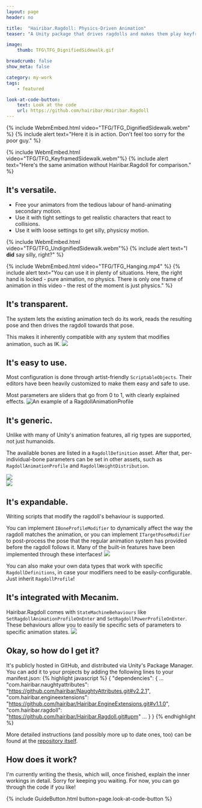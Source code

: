 ```yaml
---
layout: page
header: no

title:  "Hairibar.Ragdoll: Physics-Driven Animation"
teaser: "A Unity package that drives ragdolls and makes them play keyframed animations while keeping physics behaviour. Also, my thesis."

image:
    thumb: TFG\TFG_DignifiedSidewalk.gif

breadcrumb: false
show_meta: false

category: my-work
tags:
    - featured

look-at-code-button:
    text: Look at the code
    url: https://github.com/hairibar/Hairibar.Ragdoll
---
```


{% include WebmEmbed.html video="TFG/TFG_DignifiedSidewalk.webm" %}
{% include alert text="Here it is in action. Don't feel too sorry for the poor guy." %}

{% include WebmEmbed.html video="TFG/TFG_KeyframedSidewalk.webm"%}
{% include alert text="Here's the same animation without Hairibar.Ragdoll for comparison." %}


## It's versatile.
- Free your animators from the tedious labour of hand-animating secondary motion.
- Use it with tight settings to get realistic characters that react to collisions.
- Use it with loose settings to get silly, physicsy motion.

{% include WebmEmbed.html video="TFG/TFG_UndignifiedSidewalk.webm"%}
{% include alert text="I <strong>did</strong> say silly, right?" %}

{% include WebmEmbed.html video="TFG/TFG_Hanging.mp4" %}
{% include alert text="You can use it in plenty of situations. Here, the right hand is locked - pure animation, no physics. There is only one frame of animation in this video - the rest of the moment is just physics." %}

## It's transparent.
The system lets the existing animation tech do its work, reads the resulting pose and then drives the ragdoll towards that pose. 

This makes it inherently compatible with any system that modifies animation, such as IK. 
![]({{site.urlimg}}/TFG/TFG_Inspector_Transparent.png)

## It's easy to use.
Most configuration is done through artist-friendly `ScriptableObjects`. Their editors have been heavily customized to make them easy and safe to use.

Most parameters are sliders that go from 0 to 1, with clearly explained effects.
![An example of a RagdollAnimationProfile]({{site.urlimg}}/TFG/TFG_Inspector_DignifiedRaganim.png)

## It's generic.
Unlike with many of Unity's animation features, all rig types are supported, not just humanoids. 

The available bones are listed in a `RagdollDefinition` asset. After that, per-individual-bone parameters can be set in other assets, such as `RagdollAnimationProfile` and `RagdollWeightDistribution`.
<div class="row">
  <div class="small-12 large-6 column t10">
    <img src="{{site.urlimg}}/TFG/TFG_Inspector_ChickenRagdef.png"/>
  </div>
  <div class="small-12 large-6 column t10">
    <img src="{{site.urlimg}}/TFG/TFG_Inspector_ChickenRagwgt.png"/>
  </div>
</div>

## It's expandable.
Writing scripts that modify the ragdoll's behaviour is supported. 

You can implement `IBoneProfileModifier` to dynamically affect the way the ragdoll matches the animation, or you can implement `ITargetPoseModifier` to post-process the pose that the regular animation system has provided before the ragdoll follows it. Many of the built-in features have been implemented through these interfaces!
![]({{site.urlimg}}/TFG/TFG_Inspector_Modifiers.png)

You can also make your own data types that work with specific `RagdollDefinitions`, in case your modifiers need to be easily-configurable. Just inherit `RagdollProfile`!

## It's integrated with Mecanim.
Hairibar.Ragdoll comes with `StateMachineBehaviours` like `SetRagdollAnimationProfileOnEnter` and `SetRagdollPowerProfileOnEnter`. These behaviours allow you to easily tie specific sets of parameters to specific animation states.
![]({{site.urlimg}}/TFG/TFG_Inspector_Mecanim.png)

## Okay, so how do I get it?
It's publicly hosted in GitHub, and distributed via Unity's Package Manager. You can add it to your projects by adding the following lines to your manifest.json:
{% highlight javascript %}
{
  "dependencies": {
    ...
    "com.hairibar.naughtyattributes": "https://github.com/hairibar/NaughtyAttributes.git#v2.2.1",
    "com.hairibar.engineextensions": "https://github.com/hairibar/Hairibar.EngineExtensions.git#v1.1.0",
    "com.hairibar.ragdoll": "https://github.com/hairibar/Hairibar.Ragdoll.git#upm"
    ...
  }
}
{% endhighlight %}

More detailed instructions (and possibly more up to date ones, too) can be found at the [repository itself](https://github.com/hairibar/Hairibar.Ragdoll).

## How does it work?
I'm currently writing the thesis, which will, once finished, explain the inner workings in detail. Sorry for keeping you waiting. 
For now, you can go through the code if you like!

{% include GuideButton.html button=page.look-at-code-button %}
